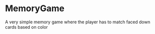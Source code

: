 # MemoryGame
A very simple memory game where the player has to match faced down cards based on color
